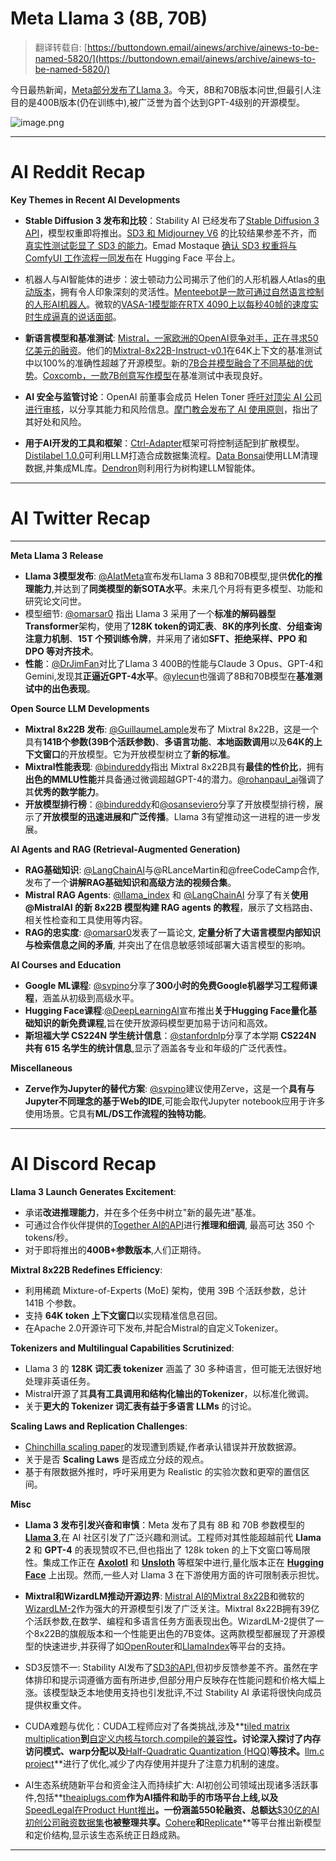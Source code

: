 Meta Llama 3 (8B, 70B)
=================================

> 翻译转载自: [https://buttondown.email/ainews/archive/ainews-to-be-named-5820/](https://buttondown.email/ainews/archive/ainews-to-be-named-5820/) 

今日最热新闻，[Meta部分发布了Llama 3](https://ai.meta.com/blog/meta-llama-3/)。今天，8B和70B版本问世,但最引人注目的是400B版本(仍在训练中),被广泛誉为首个达到GPT-4级别的开源模型。

![image.png](https://assets.buttondown.email/images/a004405a-73b2-4d6e-9eae-2a2d8cf8927b.png?w=960&fit=max)


* * *


AI Reddit Recap
===============


**Key Themes in Recent AI Developments**

*   **Stable Diffusion 3 发布和比较**：Stability AI 已经发布了[Stable Diffusion 3 API](https://stability.ai/news/stable-diffusion-3-api)，模型权重即将推出。[SD3 和 Midjourney V6](https://www.reddit.com/r/StableDiffusion/comments/1c6iae0/sd3_vs_midjourneyv6/) 的比较结果参差不齐，而[真实性测试彰显了 SD3 的能力](https://www.reddit.com/gallery/1c6un6f)。Emad Mostaque [确认 SD3 权重将与 ComfyUI 工作流程一同发布](https://i.redd.it/60wquhb3x2vc1.jpeg)在 Hugging Face 平台上。

* 机器人与AI智能体的进步：波士顿动力公司揭示了他们的人形机器人Atlas的[电动版本](https://www.youtube.com/watch)，拥有令人印象深刻的灵活性。[Menteebot是一款可通过自然语言控制的人形AI机器人](https://www.yahoo.com/tech/menteebot-is-a-human-sized-ai-robot-that-you-command-with-natural-language-110052927.html)。微软的[VASA-1模型能在RTX 4090上以每秒40帧的速度实时生成逼真的说话面部](https://www.microsoft.com/en-us/research/project/vasa-1/)。

*   **新语言模型和基准测试**: [Mistral，一家欧洲的OpenAI竞争对手，正在寻求50亿美元的融资](https://www.reuters.com/technology/frances-mistral-ai-seeks-funding-5-bln-valuation-information-reports-2024-04-17/)。他们的[Mixtral-8x22B-Instruct-v0.1](https://huggingface.co/mistralai/Mixtral-8x22B-Instruct-v0.1)在64K上下文的基准测试中以100%的准确性超越了开源模型。新的[7B合并模型融合了不同基础的优势](https://huggingface.co/Noodlz)。[Coxcomb，一款7B创意写作模型](https://huggingface.co/N8Programs/Coxcomb)在基准测试中表现良好。

*   **AI 安全与监管讨论**：OpenAI 前董事会成员 Helen Toner [呼吁对顶尖 AI 公司进行审核](https://www.bloomberg.com/news/articles/2024-04-16/former-openai-board-member-calls-for-audits-of-leading-ai-companies)，以分享其能力和风险信息。[摩门教会发布了 AI 使用原则](https://newsroom.churchofjesuschrist.org/article/church-jesus-christ-artificial-intelligence)，指出了其好处和风险。


*   **用于AI开发的工具和框架**：[Ctrl-Adapter](https://v.redd.it/xugl158ya2vc1)框架可将控制适配到扩散模型。[Distilabel 1.0.0](https://github.com/argilla-io/distilabel)可利用LLM打造合成数据集流程。[Data Bonsai](https://github.com/databonsai/databonsai)使用LLM清理数据,并集成ML库。[Dendron](https://github.com/richardkelley/dendron)则利用行为树构建LLM智能体。


* * *

AI Twitter Recap
================


* * *

**Meta Llama 3 Release**

*   **Llama 3模型发布**: [@AIatMeta](https://twitter.com/AIatMeta/status/1780997403979735440)宣布发布Llama 3 8B和70B模型,提供**优化的推理能力**,并达到了**同类模型的新SOTA水平**。未来几个月将有更多模型、功能和研究论文问世。
* 模型细节: [@omarsar0](https://twitter.com/omarsar0/status/1780992539891249466) 指出 Llama 3 采用了一个**标准的解码器型 Transformer**架构，使用了**128K token的词汇表**、**8K的序列长度**、**分组查询注意力机制**、**15T 个预训练令牌**，并采用了诸如**SFT、拒绝采样、PPO 和 DPO 等对齐技术**。
*   **性能**：[@DrJimFan](https://twitter.com/DrJimFan/status/1781006672452038756)对比了Llama 3 400B的性能与Claude 3 Opus、GPT-4和Gemini,发现其**正逼近GPT-4水平**。[@ylecun](https://twitter.com/ylecun/status/1780999981962342500)也强调了8B和70B模型在**基准测试中的出色表现**。

**Open Source LLM Developments**

*   **Mixtral 8x22B 发布**: [@GuillaumeLample](https://twitter.com/GuillaumeLample/status/1780602023203029351)发布了 Mixtral 8x22B，这是一个具有**141B个参数(39B个活跃参数)**、**多语言功能**、**本地函数调用**以及**64K的上下文窗口**的开放模型。它为开放模型树立了**新的标准**。
*   **Mixtral性能表现**: [@bindureddy](https://twitter.com/bindureddy/status/1780609164223627291)指出 Mixtral 8x22B具有**最佳的性价比**，拥有**出色的MMLU性能**并具备通过微调超越GPT-4的潜力。[@rohanpaul_ai](https://twitter.com/rohanpaul_ai/status/1780605940842021327)强调了其**优秀的数学能力**。
*   **开放模型排行榜**：[@bindureddy](https://twitter.com/bindureddy/status/1780797091465527736)和[@osanseviero](https://twitter.com/osanseviero/status/1780717276771344895)分享了开放模型排行榜，展示了**开放模型的迅速进展和广泛传播**。Llama 3有望推动这一进程的进一步发展。

**AI Agents and RAG (Retrieval-Augmented Generation)**

*   **RAG基础知识**: [@LangChainAI](https://twitter.com/LangChainAI/status/1780629875533181271)与@RLanceMartin和@freeCodeCamp合作,发布了一个**讲解RAG基础知识和高级方法的视频合集**。
*   **Mistral RAG Agents**: [@llama_index](https://twitter.com/llama_index/status/1780646484712788085) 和 [@LangChainAI](https://twitter.com/LangChainAI/status/1780763995781378338) 分享了有关**使用 @MistralAI 的新 8x22B 模型构建 RAG agents 的教程**，展示了文档路由、相关性检查和工具使用等内容。
*   **RAG的忠实度**: [@omarsar0](https://twitter.com/omarsar0/status/1780613738585903182)发表了一篇论文, **定量分析了大语言模型内部知识与检索信息之间的矛盾**, 并突出了在信息敏感领域部署大语言模型的影响。

**AI Courses and Education**

*   **Google ML课程**: [@svpino](https://twitter.com/svpino/status/1780657510518788593)分享了**300小时的免费Google机器学习工程师课程**，涵盖从初级到高级水平。
*   **Hugging Face课程**:[@DeepLearningAI](https://twitter.com/DeepLearningAI/status/1780612212765200599)宣布推出**关于Hugging Face量化基础知识的新免费课程**,旨在使开放源码模型更加易于访问和高效。
*   **斯坦福大学 CS224N 学生统计信息**：[@stanfordnlp](https://twitter.com/stanfordnlp/status/1780640708497699186)分享了本学期 **CS224N 共有 615 名学生的统计信息**,显示了涵盖各专业和年级的广泛代表性。

**Miscellaneous**

*   **Zerve作为Jupyter的替代方案**: [@svpino](https://twitter.com/svpino/status/1780938523844968627)建议使用Zerve，这是一个**具有与Jupyter不同理念的基于Web的IDE**,可能会取代Jupyter notebook应用于许多使用场景。它具有**ML/DS工作流程的独特功能**。

* * *

AI Discord Recap
================


**Llama 3 Launch Generates Excitement**: 
* 承诺**改进推理能力**，并在多个任务中树立"新的最先进"基准。
* 可通过合作伙伴提供的[Together AI的API](https://together-ai.webflow.io/blog/together-ai-partners-with-meta-to-release-meta-llama-3-for-inference-and-fine-tuning)进行**推理和细调**, 最高可达 350 个 tokens/秒。
* 对于即将推出的**400B+参数版本**,人们正期待。

**Mixtral 8x22B Redefines Efficiency**: 
* 利用稀疏 Mixture-of-Experts (MoE) 架构，使用 39B 个活跃参数，总计 141B 个参数。
* 支持 **64K token 上下文窗口**以实现精准信息召回。
* 在Apache 2.0开源许可下发布,并配合Mistral的自定义Tokenizer。

**Tokenizers and Multilingual Capabilities Scrutinized**: 
* Llama 3 的 **128K 词汇表 tokenizer** 涵盖了 30 多种语言，但可能无法很好地处理非英语任务。
* Mistral开源了其**具有工具调用和结构化输出的Tokenizer**，以标准化微调。
* 关于**更大的 Tokenizer 词汇表有益于多语言 LLMs** 的讨论。

**Scaling Laws and Replication Challenges**: 

* [Chinchilla scaling paper](https://arxiv.org/abs/2404.10102)的发现遭到质疑,作者承认错误并开放数据源。
* 关于是否 **Scaling Laws** 是否成立分歧的观点。
* 基于有限数据外推时，呼吁采用更为 Realistic 的实验次数和更窄的置信区间。

**Misc**

*   **Llama 3 发布引发兴奋和审慎**：Meta 发布了具有 8B 和 70B 参数模型的 **[Llama 3](https://llama.meta.com/llama3/)**,在 AI 社区引发了广泛兴趣和测试。工程师对其性能超越前代 **Llama 2** 和 **GPT-4** 的表现赞叹不已,但也指出了 128k token 的上下文窗口等局限性。集成工作正在 **[Axolotl](https://github.com/OpenAccess-AI-Collective/axolotl/pull/1536)** 和 **[Unsloth](https://colab.research.google.com/drive/135ced7oHytdxu3N2DNe1Z0kqjyYIkDXp)** 等框架中进行,量化版本正在 **[Hugging Face](https://huggingface.co/MaziyarPanahi/Meta-Llama-3-70B-Instruct-GGUF)** 上出现。然而,一些人对 Llama 3 在下游使用方面的许可限制表示担忧。

* **Mixtral和WizardLM推动开源边界**: [Mistral AI的Mixtral 8x22B](https://mistral.ai/news/mixtral-8x22b/)和微软的[WizardLM-2](https://wizardlm.github.io/WizardLM2)作为强大的开源模型引发了广泛关注。Mixtral 8x22B拥有39亿个活跃参数,在数学、编程和多语言任务方面表现出色。WizardLM-2提供了一个8x22B的旗舰版本和一个性能更出色的7B变体。这两款模型都展现了开源模型的快速进步,并获得了如[OpenRouter](https://openrouter.ai/models/mistralai/mixtral-8x22b-instruct)和[LlamaIndex](https://twitter.com/llama_index/status/1780646484712788085)等平台的支持。

* SD3反馈不一: Stability AI发布了[SD3的API](https://vxtwitter.com/StabilityAI/status/1780599024707596508),但初步反馈参差不齐。虽然在字体排印和提示词遵循方面有所进步,但部分用户反映存在性能问题和价格大幅上涨。该模型缺乏本地使用支持也引发批评,不过 Stability AI 承诺将很快向成员提供权重文件。

* CUDA难题与优化：CUDA工程师应对了各类挑战,涉及**[tiled matrix multiplication](https://discord.com/channels/1189498204333543425/1189498205101109300/1230259495330906194)**到**[自定义内核与torch.compile的兼容性](https://discord.com/channels/1189498204333543425/1189607750876008468/1230436794705903617)**。讨论深入探讨了内存访问模式、warp分配以及**[Half-Quadratic Quantization (HQQ)](https://github.com/mobiusml/hqq/blob/63cc6c0bbb33da9a42c330ae59b509c75ac2ce15/hqq/core/quantize.py)**等技术。**[llm.c project](https://github.com/karpathy/llm.c/pull/170)**进行了优化,减少了内存使用并提升了注意力机制的速度。

*   AI生态系统随新平台和资金注入而持续扩大: AI初创公司领域出现诸多活跃事件,包括**[theaiplugs.com](http://theaiplugs.com/)**作为AI插件和助手的市场平台上线,以及**[SpeedLegal在Product Hunt推出](https://www.producthunt.com/posts/speedlegal)**。一份涵盖550轮融资、总额达**[$30亿的AI初创公司融资数据集](https://www.frontieroptic.com/ai-hype-train)**也被整理共享。**[Cohere](https://txt.cohere.com/compressed-embeddings-command-r-plus/)**和**[Replicate](https://replicate.com/docs/billing)**等平台推出新模型和定价结构,显示该生态系统正日趋成熟。

* * *

